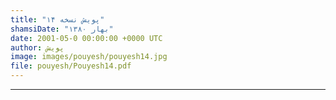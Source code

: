 ```yaml
---
title: "پویش نسخه ۱۴"
shamsiDate: "بهار ۱۳۸۰"
date: 2001-05-0 00:00:00 +0000 UTC
author: پویش
image: images/pouyesh/pouyesh14.jpg
file: pouyesh/Pouyesh14.pdf
---
```


----
